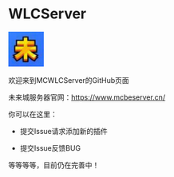 # WLCServer
<img src=wlc.png width=14% /><br><p>
欢迎来到MCWLCServer的GitHub页面<br><p>
未来城服务器官网：https://www.mcbeserver.cn/<br><p>
你可以在这里：<br><p>
- 提交Issue请求添加新的插件<br><p>
- 提交Issue反馈BUG<br><p>

等等等等，目前仍在完善中！
